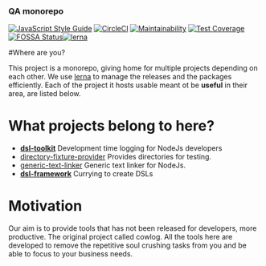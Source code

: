 <!--- destination qa rewrite begin -->
### QA monorepo
[![JavaScript Style Guide](https://img.shields.io/badge/code_style-standard-brightgreen.svg)](https://standardjs.com)
[![CircleCI](https://circleci.com/gh/dsl-toolkit/dsl-toolkit/tree/master.svg?style=svg)](https://circleci.com/gh/dsl-toolkit/dsl-toolkit/tree/master)
[![Maintainability](https://api.codeclimate.com/v1/badges/a0e903d579b8ebebaf18/maintainability)](https://codeclimate.com/github/dsl-toolkit/dsl-toolkit/maintainability)
[![Test Coverage](https://api.codeclimate.com/v1/badges/a0e903d579b8ebebaf18/test_coverage)](https://codeclimate.com/github/dsl-toolkit/dsl-toolkit/test_coverage)
[![FOSSA Status](https://app.fossa.com/api/projects/git%2Bgithub.com%2Fdsl-toolkit%2Fdsl-toolkit.svg?type=shield)](https://app.fossa.com/projects/git%2Bgithub.com%2Fdsl-toolkit%2Fdsl-toolkit?ref=badge_shield)[![lerna](https://img.shields.io/badge/maintained%20with-lerna-cc00ff.svg)](https://lernajs.io/)
<!--- destination qa rewrite end -->

#Where are you?

This project is a monorepo, giving home for multiple projects depending on each 
other. We use [lerna](https://github.com/lerna/lerna) to manage the releases 
and the packages efficiently. Each of the project it hosts usable meant ot be
**useful** in their area, are listed below.

# What projects belong to here?

 - **[dsl-toolkit](https://github.com/311ecode/dsl-toolkit/tree/master/packages/dsl-toolkit)** Development time logging for NodeJs developers
 - [directory-fixture-provider](https://github.com/311ecode/dsl-toolkit/tree/master/packages/directory-fixture-provider) 
Provides directories for testing. 
 - [generic-text-linker](https://github.com/311ecode/dsl-toolkit/tree/master/packages/generic-text-linker) 
Generic text linker for NodeJs. 
 - **[dsl-framework](https://github.com/311ecode/dsl-toolkit/tree/master/packages/dsl-framework)**
Currying to create DSLs 

# Motivation
Our aim is to provide tools that has not been released for developers, 
more productive. The original project called cowlog. All the tools here are
developed to remove the repetitive soul crushing tasks from you and be able
to focus to your business needs. 
